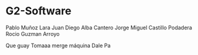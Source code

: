 # G2-Software
Pablo Muñoz Lara
Juan Diego Alba Cantero
Jorge Miguel Castillo Podadera
Rocio Guzman Arroyo

Que guay
Tomaaa merge máquina
Dale Pa
